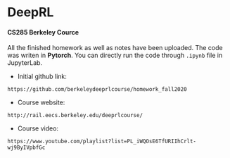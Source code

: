 # DeepRL
#### CS285 Berkeley Cource

All the finished homework as well as notes have been uploaded. The code was writen in **Pytorch**.
You can directly run the code through ```.ipynb``` file in JupyterLab.


- Initial github link:

```
https://github.com/berkeleydeeprlcourse/homework_fall2020
```

- Course website:

```
http://rail.eecs.berkeley.edu/deeprlcourse/
```

- Course video:

```
https://www.youtube.com/playlist?list=PL_iWQOsE6TfURIIhCrlt-wj9ByIVpbfGc
```


